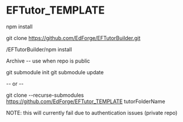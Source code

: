 ﻿# EFTutor_TEMPLATE


npm install

git clone https://github.com/EdForge/EFTutorBuilder.git

/EFTutorBuilder/npm install



Archive -- use when repo is public

git submodule init
git submodule update

 -- or --
 
git clone --recurse-submodules https://github.com/EdForge/EFTutor_TEMPLATE tutorFolderName

NOTE: this will currently fail due to authentication issues (private repo)
